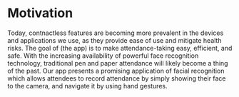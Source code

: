 # Motivation

Today, contnactless features are becoming more prevalent in the devices and applications we use, as they provide ease of use and mitigate health risks.
The goal of (the app) is to make attendance-taking easy, efficient, and safe. With the increasing availability of powerful face recognition technology, traditional pen and paper attendance will likely become a thing of the past. Our app presents a promising application of facial recognition which allows attendees to record attendance by simply showing their face to the camera, and navigate it by using hand gestures.